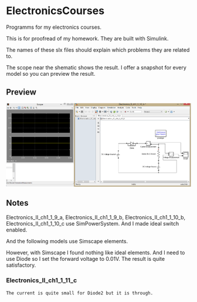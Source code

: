 ElectronicsCourses
==================

Programms for my electronics courses.

This is for proofread of my homework. They are built with Simulink.

The names of these slx files should explain which problems they are related to.

The scope near the shematic shows the result. I offer a snapshot for every model so you can preview the result.

Preview
-------------------
![github](https://github.com/Rareson/ElectronicsCourses/blob/master/Electronics_II_ch1_1_10_b.png "github")



Notes
-----------------

Electronics_II_ch1_1_9_a, Electronics_II_ch1_1_9_b, Electronics_II_ch1_1_10_b, Electronics_II_ch1_1_10_c use SimPowerSystem. 
And I made ideal switch enabled.

And the following models use Simscape elements.

However, with Simscape I found nothing like ideal elements. And I need to use Diode so I set the forward voltage to 0.01V.
The result is quite satisfactory.

### Electronics_II_ch1_1_11_c
	The current is quite small for Diode2 but it is through.


